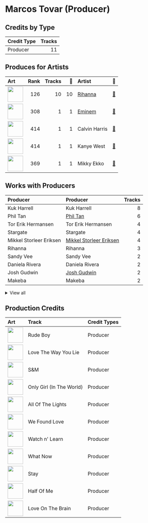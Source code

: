 # Marcos Tovar (Producer)

## Credits by Type

| Credit Type | Tracks |
|:---|---:|
| Producer | 11 |

## Produces for Artists

| Art | Rank | Tracks | 💚 | Artist | 🔗 |
|:---|---:|---:|---:|:---|:---|
| <img src="https://i.scdn.co/image/ab6761610000e5eb99e4fca7c0b7cb166d915789" alt="" width="50" /> | 126 | 10 | 10 | [Rihanna](../../artists/rihanna/overview.md) | [🔗](https://open.spotify.com/artist/5pKCCKE2ajJHZ9KAiaK11H) |
| <img src="https://i.scdn.co/image/ab6761610000e5eba00b11c129b27a88fc72f36b" alt="" width="50" /> | 308 | 1 | 1 | [Eminem](../../artists/eminem/overview.md) | [🔗](https://open.spotify.com/artist/7dGJo4pcD2V6oG8kP0tJRR) |
| <img src="https://i.scdn.co/image/ab6761610000e5eb014a3c1730d960c66396ed63" alt="" width="50" /> | 414 | 1 | 1 | Calvin Harris | [🔗](https://open.spotify.com/artist/7CajNmpbOovFoOoasH2HaY) |
| <img src="https://i.scdn.co/image/ab6761610000e5eb6e835a500e791bf9c27a422a" alt="" width="50" /> | 414 | 1 | 1 | Kanye West | [🔗](https://open.spotify.com/artist/5K4W6rqBFWDnAN6FQUkS6x) |
| <img src="https://i.scdn.co/image/ab6761610000e5eb81d954dd35145481964ddd6c" alt="" width="50" /> | 369 | 1 | 1 | Mikky Ekko | [🔗](https://open.spotify.com/artist/1buzCmyYZE4kcdLRudsb8V) |

## Works with Producers

| Producer | Producer | Tracks |
|:---|:---|---:|
| Kuk Harrell | Kuk Harrell | 8 |
| Phil Tan | [Phil Tan](../phil_tan/overview.md) | 6 |
| Tor Erik Hermansen | Tor Erik Hermansen | 4 |
| Stargate | Stargate | 4 |
| Mikkel Storleer Eriksen | [Mikkel Storleer Eriksen](../mikkel_storleer_eriksen/overview.md) | 4 |
| Rihanna | Rihanna | 3 |
| Sandy Vee | Sandy Vee | 2 |
| Daniela Rivera | Daniela Rivera | 2 |
| Josh Gudwin | [Josh Gudwin](../josh_gudwin/overview.md) | 2 |
| Makeba | Makeba | 2 |


<details>
<summary>View all</summary>

| Producer | Producer | Tracks |
|:---|:---|---:|
| Sandy Wilhelm | Sandy Wilhelm | 2 |
| Ester Dean | Ester Dean | 2 |
| Miles Walker | Miles Walker | 2 |
| Brent Kolatalo | Brent Kolatalo | 1 |
| Hit-Boy | Hit-Boy | 1 |
| Veronika Bozeman | Veronika Bozeman | 1 |
| Jeff Bhasker | Jeff Bhasker | 1 |
| Anthony Kilhoffer | Anthony Kilhoffer | 1 |
| Eminem | Eminem | 1 |
| Skylar Grey | Skylar Grey | 1 |
| Priscilla Renea | Priscilla Renea | 1 |
| Shahid Khan | Shahid Khan | 1 |
| Mike Gaydusek | Mike Gaydusek | 1 |
| Andrew Dawson | Andrew Dawson | 1 |
| Justin Parker | Justin Parker | 1 |
| Crystal Nicole | Crystal Nicole | 1 |
| Parker Ighile | Parker Ighile | 1 |
| Kid Cudi | Kid Cudi | 1 |
| Elof Loelv | Elof Loelv | 1 |
| Kevin Davis | Kevin Davis | 1 |
| Rob Swire | Rob Swire | 1 |
| Rosie Danvers | Rosie Danvers | 1 |
| Calvin Harris | Calvin Harris | 1 |
| Joseph Angel | Joseph Angel | 1 |
| Alex da Kid | Alex da Kid | 1 |
| Fred Ball | Fred Ball | 1 |
| Tommy Danvers | Tommy Danvers | 1 |
| Kanye West | Kanye West | 1 |
| Fergie | Fergie | 1 |
| Naughty Boy | Naughty Boy | 1 |
| Ken Lewis | Ken Lewis | 1 |
| Noah Goldstein | Noah Goldstein | 1 |
| Skylar Mones | Skylar Mones | 1 |
| Livvi Franc | Livvi Franc | 1 |
| Mike Strange | Mike Strange | 1 |
| Manny Marroquin | [Manny Marroquin](../manny_marroquin/overview.md) | 1 |
| Malik Yusef | Malik Yusef | 1 |
| The-Dream | The-Dream | 1 |
| Alju Jackson | Alju Jackson | 1 |
| Warren Trotter | Warren Trotter | 1 |
| Mike Dean | Mike Dean | 1 |
| Nathan Cassells | Nathan Cassells | 1 |
| Emeli Sandé | Emeli Sandé (Sandé, Emeli) | 1 |
| Mikky Ekko | Mikky Ekko | 1 |

</details>


## Production Credits

| Art | Track | Credit Types |
|:---|:---|:---|
| <img src="https://i.scdn.co/image/ab67616d0000b273ab647295c0c97446c1f1a3b5" alt="" width="50" /> | Rude Boy | Producer |
| <img src="https://i.scdn.co/image/ab67616d0000b273c08d5fa5c0f1a834acef5100" alt="" width="50" /> | Love The Way You Lie | Producer |
| <img src="https://i.scdn.co/image/ab67616d0000b273aa16162c83c19d587a3bfa45" alt="" width="50" /> | S&M | Producer |
| <img src="https://i.scdn.co/image/ab67616d0000b273aa16162c83c19d587a3bfa45" alt="" width="50" /> | Only Girl (In The World) | Producer |
| <img src="https://i.scdn.co/image/ab67616d0000b273d9194aa18fa4c9362b47464f" alt="" width="50" /> | All Of The Lights | Producer |
| <img src="https://i.scdn.co/image/ab67616d0000b2731c5eacf6965d328c2c795cef" alt="" width="50" /> | We Found Love | Producer |
| <img src="https://i.scdn.co/image/ab67616d0000b2731c5eacf6965d328c2c795cef" alt="" width="50" /> | Watch n' Learn | Producer |
| <img src="https://i.scdn.co/image/ab67616d0000b2730e6cedee56e37a9a65f2164d" alt="" width="50" /> | What Now | Producer |
| <img src="https://i.scdn.co/image/ab67616d0000b2730e6cedee56e37a9a65f2164d" alt="" width="50" /> | Stay | Producer |
| <img src="https://i.scdn.co/image/ab67616d0000b2730e6cedee56e37a9a65f2164d" alt="" width="50" /> | Half Of Me | Producer |
| <img src="https://i.scdn.co/image/ab67616d0000b27333c6b920eabcf4c00d7a1093" alt="" width="50" /> | Love On The Brain | Producer |